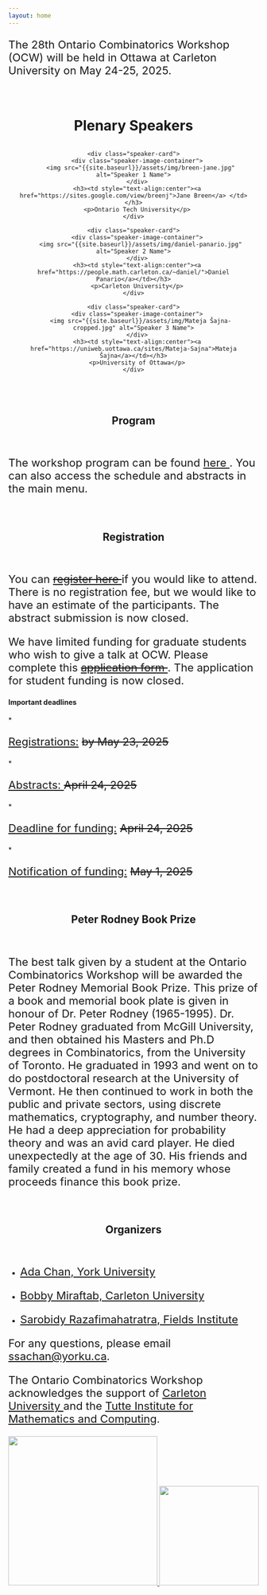 ```yaml
---
layout: home
---
```



<style>
.speaker-section {
  padding: 20px;
  text-align: center;
}

.speaker-grid {
  display: grid;
  grid-template-columns: repeat(auto-fit, minmax(300px, 1fr)); /* increased minmax to 300px */
  gap: 20px;
  justify-content: center;
}

.speaker-card {
  border: 1px solid #ddd;
  padding: 15px;
  border-radius: 8px;
  box-shadow: 0 2px 4px rgba(0, 0, 0, 0.1);
}

.speaker-image-container {
  width: 250px; /* Increased width */
  height: 250px; /* Increased height */
  overflow: hidden;
  border-radius: 30%;
  margin: 0 auto 10px;
}

.speaker-image-container img {
  width: 100%;
  height: 100%;
  object-fit: cover;
}

.speaker-card h3 {
  margin-bottom: 5px;
}

.speaker-card p {
  margin-bottom: 10px;
}

p {
  font-size: 22px; /* Example for paragraphs, slightly smaller than body */
}
</style>


<p> The 28th Ontario Combinatorics Workshop (OCW) will be held in Ottawa at Carleton University on May 24-25, 2025.</p>


<div class="speaker-section">
  <h1>Plenary Speakers</h1>
  <div class="speaker-grid">

    <div class="speaker-card">
      <div class="speaker-image-container">
        <img src="{{site.baseurl}}/assets/img/breen-jane.jpg" alt="Speaker 1 Name">
      </div>
      <h3><td style="text-align:center"><a href="https://sites.google.com/view/breenj">Jane Breen</a> </td></h3>
      <p>Ontario Tech University</p>
    </div>

    <div class="speaker-card">
      <div class="speaker-image-container">
        <img src="{{site.baseurl}}/assets/img/daniel-panario.jpg" alt="Speaker 2 Name">
      </div>
      <h3><td style="text-align:center"><a href="https://people.math.carleton.ca/~daniel/">Daniel Panario</a></td></h3>
      <p>Carleton University</p>
    </div>

    <div class="speaker-card">
      <div class="speaker-image-container">
        <img src="{{site.baseurl}}/assets/img/Mateja Šajna-cropped.jpg" alt="Speaker 3 Name">
      </div>
      <h3><td style="text-align:center"><a href="https://uniweb.uottawa.ca/sites/Mateja-Sajna">Mateja Šajna</a></td></h3>
      <p>University of Ottawa</p>
    </div>

  </div>
</div>


<div class="speaker-section">
  <h2> Program</h2>
  </div>

  The workshop program can be found <a href="{{site.baseurl}}/assets/pdfs/OCW2025program.pdf"> here </a>. You can also access the schedule and abstracts in the main menu.

<div class="speaker-section">
  <h2> Registration</h2>
  </div>

  <p> You can <s><a href = "#"> register here </a></s> if you would like to attend. There is no registration fee, but we would like to have an estimate of the participants. The abstract submission is now closed.</p>

  <p> We have limited funding for graduate students who wish to give a talk at OCW. Please complete this <s><a href="#"> application form </a></s>. The application for student funding is now closed.</p>

<h4> Important deadlines </h4>
* <p>  <u> Registrations:</u> <s> by May 23, 2025 </s> </p>
* <p>  <u> Abstracts: </u>  <s>April 24, 2025</s> </p>
* <p>  <u> Deadline for funding:</u> <s>April 24, 2025</s></p>
* <p>  <u> Notification of funding:</u>  <s> May 1, 2025 </s></p>


<div class="speaker-section">
  <h2> Peter Rodney Book Prize</h2>
  </div>
  <p> The best talk given by a student at the Ontario Combinatorics Workshop will be awarded the Peter Rodney Memorial Book Prize. This prize of a book and memorial book plate is given in honour of Dr. Peter Rodney (1965-1995). Dr. Peter Rodney graduated from McGill University, and then obtained his Masters and Ph.D degrees in Combinatorics, from the University of Toronto. He graduated in 1993 and went on to do postdoctoral research at the University of Vermont. He then continued to work in both the public and private sectors, using discrete mathematics, cryptography, and number theory. He had a deep appreciation for probability theory and was an avid card player. He died unexpectedly at the age of 30. His friends and family created a fund in his memory whose proceeds finance this book prize.</p>

<div class="speaker-section">
  <h2>Organizers</h2>
</div>

* <p>  <a href="https://www.yorku.ca/ssachan/"> Ada Chan, York University </a> </p>
* <p>  <a href="https://www.bobby-miraftab.com/"> Bobby Miraftab, Carleton University </a> </p>
* <p>  <a href="https://sarobidyraz.com/"> Sarobidy Razafimahatratra, Fields Institute </a> </p>

For any questions, please email <a href="mailto:ssachan@yorku.ca">ssachan@yorku.ca</a>.

The Ontario Combinatorics Workshop acknowledges the support of <a href="https://carleton.ca/math/"> Carleton University </a> and  the <a href = "https://www.cse-cst.gc.ca/en/mission/research-cse/tutte-institute-mathematics-computing"> Tutte Institute for Mathematics and Computing</a>.

<center> 
  <a href="https://carleton.ca/math/"><img src="{{site.baseurl}}/assets/img/Carleton.png" style="width: 300px; min-width: 300px;" > </a>
  <a href="https://www.cse-cst.gc.ca/en/mission/research-cse/tutte-institute-mathematics-computing"> <img src="{{site.baseurl}}/assets/img/Timc.png" style="width: 200px; min-width: 200px;" > </a>
</center> 